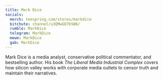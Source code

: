 ```yaml
---
title: Mark Dice
socials:
  merch: teespring.com/stores/markdice
  bitchute: channel/u3QMwGD7bSW6/
  rumble: MarkDice
  telegram: MarkDice
  mewe: MarkDice
  gab: MarkDice
---
```


Mark Dice is a media analyst, conservative political commentator, and
bestselling author. His book _The Liberal Media Industrial Complex_ covers how
silicon valley works with corporate media outlets to censor truth and maintain
their narratives.
